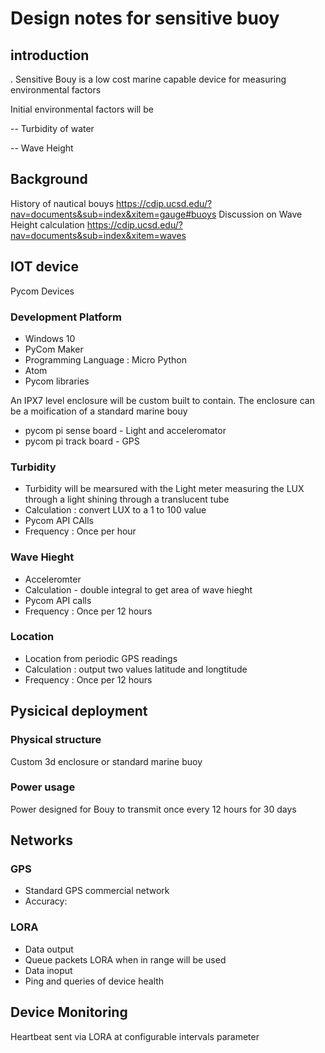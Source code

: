 # Design notes for sensitive buoy

## introduction

. Sensitive Bouy is a low cost marine capable device for measuring environmental factors

Initial environmental factors will be

-- Turbidity of water

-- Wave Height

## Background
History of nautical bouys
https://cdip.ucsd.edu/?nav=documents&sub=index&xitem=gauge#buoys
Discussion on Wave Height calculation
https://cdip.ucsd.edu/?nav=documents&sub=index&xitem=waves

## IOT device
Pycom Devices

### Development Platform
* Windows 10
* PyCom Maker
* Programming Language : Micro Python
* Atom
* Pycom libraries

An IPX7 level enclosure will be custom built to contain. The enclosure can be a moification of a standard marine bouy

* pycom pi sense board - Light and acceleromator
* pycom pi track board - GPS

### Turbidity
* Turbidity will be mearsured with the Light meter measuring the LUX through a light shining through a translucent tube
* Calculation : convert LUX to a 1 to 100 value
* Pycom API CAlls
* Frequency : Once per hour

### Wave Hieght
* Acceleromter 
* Calculation - double integral to get area of wave hieght
* Pycom API calls
* Frequency : Once per 12 hours


### Location
* Location from periodic GPS readings
* Calculation : output two values latitude and longtitude
* Frequency : Once per 12 hours


## Pysicical deployment
### Physical structure
Custom 3d enclosure or standard marine buoy
### Power usage
Power designed for Bouy to transmit once every 12 hours for 30 days

## Networks

### GPS 
* Standard GPS commercial network
* Accuracy:

### LORA
* Data output
* Queue packets LORA when in range will be used 
* Data inoput
* Ping and queries of device health

## Device Monitoring
Heartbeat sent via LORA at configurable intervals parameter
